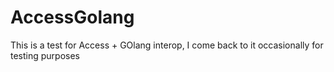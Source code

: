 # AccessGolang

This is a test for Access + GOlang interop, I come back to it occasionally for testing purposes